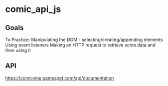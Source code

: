 # comic_api_js

## Goals
To Practice:
Manipulating the DOM - selecting/creating/appending elements
Using event listeners
Making an HTTP request to retrieve some data and then using it

## API
https://comicvine.gamespot.com/api/documentation
